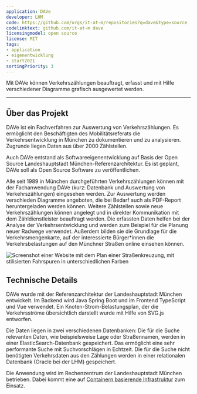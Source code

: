 ```yaml
---
application: DAVe
developer: LHM
code: https://github.com/orgs/it-at-m/repositories?q=dave&type=source
codelinktext: github.com/it-at-m dave
licensingmodel: open source
license: MIT
tags:
- application
- eigenentwicklung
- start2021
sortingPriority: 3
---
```

Mit DAVe können Verkehrszählungen beauftragt, erfasst und mit Hilfe verschiedener Diagramme grafisch ausgewertet werden.

---

## Über das Projekt

DAVe  ist ein Fachverfahren zur Auswertung von Verkehrszählungen. Es ermöglicht den Beschäftigten des Mobilitätsreferats die Verkehrsentwicklung in München zu dokumentieren und zu analysieren. Zugrunde liegen Daten aus über 2000 Zählstellen.
 
Auch DAVe entstand als Softwareeigenentwicklung auf Basis der Open Source Landeshauptstadt München-Referenzarchitektur. Es ist geplant, DAVe soll als Open Source Software zu veröffentlichen.

Alle seit 1989 in München durchgeführten Verkehrszählungen können mit der Fachanwendung DAVe (kurz: Datenbank und Auswertung von Verkehrszählungen) eingesehen werden. Zur Auswertung werden verschieden Diagramme angeboten, die bei Bedarf auch als PDF-Report heruntergeladen werden können. Weitere Zählstellen sowie neue Verkehrszählungen können angelegt und in direkter Kommunikation mit dem Zähldienstleister beauftragt werden.
Die erfassten Daten helfen bei der Analyse der Verkehrsentwicklung und werden zum Beispiel für die Planung neuer Radwege verwendet. Außerdem bilden sie die Grundlage für die Verkehrsmengenkarte, auf der interessierte Bürger*innen die Verkehrsbelastungen auf den Münchner Straßen online einsehen können.

![Screenshot einer Website mit dem Plan einer Straßenkreuzung, mit stilisierten Fahrspuren in unterschiedlichen Farben](/DAVE_Grafik_Belastungsplan_verkehr.png)


## Technische Details

DAVe wurde mit der Referenzarchitektur der Landeshauptstadt München entwickelt. Im Backend wird Java Spring Boot und im Frontend TypeScript und Vue verwendet. Ein Knoten-Strom-Belastungsplan, der die Verkehrsströme übersichtlich darstellt wurde mit Hilfe von SVG.js entworfen.

Die Daten liegen in zwei verschiedenen Datenbanken: Die für die Suche relevanten Daten, wie beispielsweise Lage oder Straßennamen, werden in einer ElasticSearch-Datenbank gespeichert. Das ermöglicht eine sehr performante Suche mit Suchvorschlägen in Echtzeit. Die für die Suche nicht benötigten Verkehrsdaten aus den Zählungen werden in einer relationalen Datenbank (Oracle bei der LHM) gespeichert.

Die Anwendung wird im Rechenzentrum der Landeshauptstadt München betrieben. Dabei kommt eine auf [Containern basierende Infrastruktur](openshift) zum Einsatz.
